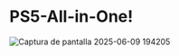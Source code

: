 # PS5-All-in-One!
![Captura de pantalla 2025-06-09 194205](https://github.com/user-attachments/assets/204576f3-bf1e-44b1-adac-19ed2a265747)
